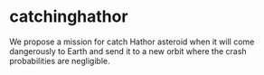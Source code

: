 catchinghathor
==============

We propose a mission for catch Hathor asteroid when it will come dangerously to Earth and send it to a new orbit where the crash probabilities are negligible.
